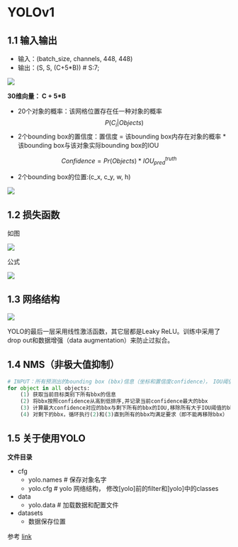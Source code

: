 # YOLOv1

## 1.1 输入输出

- 输入：(batch_size, channels, 448, 448)
- 输出：(S, S, (C+5*B)) # S:7; 

![](https://pic4.zhimg.com/80/v2-33df11dea3ad6ba31fccb709f26fc1d3_720w.jpg)

**30维向量： C + 5*B**

- 20个对象的概率：该网格位置存在任一种对象的概率
$$
P(C_i | Objects)
$$
-  2个bounding box的置信度：置信度 = 该bounding box内存在对象的概率 * 该bounding box与该对象实际bounding box的IOU

$$
Confidence = Pr(Objects) * IOU^{truth}_{pred}
$$

-  2个bounding box的位置:(c_x, c_y, w, h)

![](https://pic1.zhimg.com/80/v2-6c421d06d70a1906b12ca057dfa92d0c_720w.jpg)

## 1.2 损失函数

如图

![](https://pic4.zhimg.com/80/v2-b5dcfc68cab66010a12fb375fcc1ea5b_720w.jpg)

公式

![](https://pic1.zhimg.com/80/v2-e09d0d22173276a231c310d93617fc24_720w.jpg)

## 1.3 网络结构

![](https://www.maskaravivek.com/post/yolov1/featured_hu2959f475cef1ef9098f72ca1a1294bd8_186245_720x0_resize_lanczos_2.png)

YOLO的最后一层采用线性激活函数，其它层都是Leaky ReLU。训练中采用了drop out和数据增强（data augmentation）来防止过拟合。

## 1.4 NMS（非极大值抑制）



```python
# INPUT：所有预测出的bounding box (bbx)信息（坐标和置信度confidence），　IOU阈值（大于该阈值的bbx将被移除）
for object in all objects:
	(1) 获取当前目标类别下所有bbx的信息
	(2) 将bbx按照confidence从高到低排序,并记录当前confidence最大的bbx
	(3) 计算最大confidence对应的bbx与剩下所有的bbx的IOU,移除所有大于IOU阈值的bbx
	(4) 对剩下的bbx，循环执行(2)和(3)直到所有的bbx均满足要求（即不能再移除bbx）

```



## 1.5 关于使用YOLO

**文件目录**

- cfg
  - yolo.names # 保存对象名字
  - yolo.cfg # yolo 网络结构， 修改[yolo]前的filter和]yolo]中的classes
- data
  - yolo.data # 加载数据和配置文件
- datasets
  - 数据保存位置

 

参考 [link](https://github.com/ultralytics/yolov3/wiki/Train-Custom-Data)
